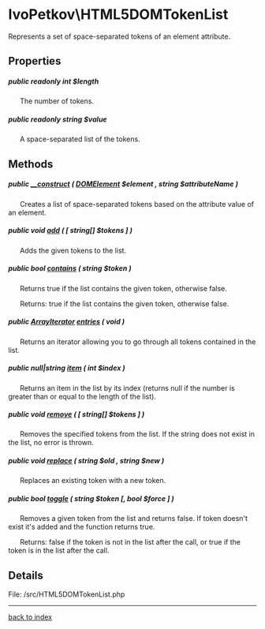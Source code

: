# IvoPetkov\HTML5DOMTokenList

Represents a set of space-separated tokens of an element attribute.

## Properties

##### public readonly int $length

&nbsp;&nbsp;&nbsp;&nbsp;&nbsp;&nbsp;The number of tokens.

##### public readonly string $value

&nbsp;&nbsp;&nbsp;&nbsp;&nbsp;&nbsp;A space-separated list of the tokens.

## Methods

##### public [__construct](ivopetkov.html5domtokenlist.__construct.method.md) ( [DOMElement](http://php.net/manual/en/class.domelement.php) $element , string $attributeName )

&nbsp;&nbsp;&nbsp;&nbsp;&nbsp;&nbsp;Creates a list of space-separated tokens based on the attribute value of an element.

##### public void [add](ivopetkov.html5domtokenlist.add.method.md) ( [ string[] $tokens ] )

&nbsp;&nbsp;&nbsp;&nbsp;&nbsp;&nbsp;Adds the given tokens to the list.

##### public bool [contains](ivopetkov.html5domtokenlist.contains.method.md) ( string $token )

&nbsp;&nbsp;&nbsp;&nbsp;&nbsp;&nbsp;Returns true if the list contains the given token, otherwise false.

&nbsp;&nbsp;&nbsp;&nbsp;&nbsp;&nbsp;Returns: true if the list contains the given token, otherwise false.

##### public [ArrayIterator](http://php.net/manual/en/class.arrayiterator.php) [entries](ivopetkov.html5domtokenlist.entries.method.md) ( void )

&nbsp;&nbsp;&nbsp;&nbsp;&nbsp;&nbsp;Returns an iterator allowing you to go through all tokens contained in the list.

##### public null|string [item](ivopetkov.html5domtokenlist.item.method.md) ( int $index )

&nbsp;&nbsp;&nbsp;&nbsp;&nbsp;&nbsp;Returns an item in the list by its index (returns null if the number is greater than or equal to the length of the list).

##### public void [remove](ivopetkov.html5domtokenlist.remove.method.md) ( [ string[] $tokens ] )

&nbsp;&nbsp;&nbsp;&nbsp;&nbsp;&nbsp;Removes the specified tokens from the list. If the string does not exist in the list, no error is thrown.

##### public void [replace](ivopetkov.html5domtokenlist.replace.method.md) ( string $old , string $new )

&nbsp;&nbsp;&nbsp;&nbsp;&nbsp;&nbsp;Replaces an existing token with a new token.

##### public bool [toggle](ivopetkov.html5domtokenlist.toggle.method.md) ( string $token [, bool $force ] )

&nbsp;&nbsp;&nbsp;&nbsp;&nbsp;&nbsp;Removes a given token from the list and returns false. If token doesn't exist it's added and the function returns true.

&nbsp;&nbsp;&nbsp;&nbsp;&nbsp;&nbsp;Returns: false if the token is not in the list after the call, or true if the token is in the list after the call.

## Details

File: /src/HTML5DOMTokenList.php

---

[back to index](index.md)

